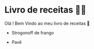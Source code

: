 # Livro de receitas :man_cook:

Olá ! Bem Vindo ao meu livro de receitas :wave:

* Strogonoff de frango

* Pavê

  